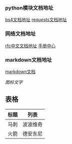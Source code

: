### python模块文档地址
[bs4文档地址](https://www.crummy.com/software/BeautifulSoup/bs4/doc/index.zh.html)
[requests文档地址](http://docs.python-requests.org/zh_CN/latest/user/quickstart.html#id2)


### 网络文档地址
[rfc中文文档地址](http://man.chinaunix.net/develop/rfc/default.htm)
[手册中心](http://man.chinaunix.net/)

### markdown文档地址
[markdown文档](http://wowubuntu.com/markdown/)

<i class="icon-cog">图标文字</i>

## 表格
标题		|列表
--------|---
马刺		|波波维奇
火箭		|德安东尼


